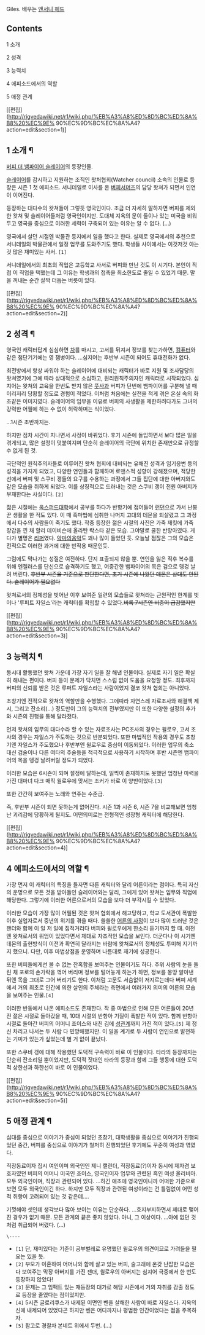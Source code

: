 Giles. 배우는 [앤서니 헤드](%EC%95%A4%EC%84%9C%EB%8B%88%20%ED%97%A4%EB%93%9C.md)

## Contents

    

1 소개

2 성격

3 능력치

4 에피소드에서의 역할

5 애정 관계

[[편집](http://rigvedawiki.net/r1/wiki.php/%EB%A3%A8%ED%8D%BC%ED%8A%B8%20%EC%9E%
90%EC%9D%BC%EC%8A%A4?action=edit&section=1)]

## 1 소개 ¶

[버피 더 뱀파이어 슬레이어](%EB%B2%84%ED%94%BC%20%EB%8D%94%20%EB%B1%80%ED%8C%8C%EC%9D%B4%EC%96%B4%20%EC%8A%AC%EB%A0%88%EC%9D%B4%EC%96%B4.md)의 등장인물.

  

[슬레이어](%EC%8A%AC%EB%A0%88%EC%9D%B4%EC%96%B4.md)를 감시하고 지원하는 조직인 왓처협회(Watcher
council) 소속의 인물로 등장은 시즌 1 첫 에피소드. 서니데일로 이사를 온 [버피서머즈](%EB%B2%84%ED%94%BC%20%EC%84%9C%EB%A8%B8%EC%A6%88.md)의 담당 왓쳐가 되면서 인연이
이어진다.

  

등장하는 대다수의 왓쳐들이 그렇듯 영국인이다. 조금 더 자세히 말하자면 버피를 제외한 왓쳐 및 슬레이어들처럼 영국인이지만. 도대체 지옥의
문이 둘이나 있는 미국을 비워두고 영국을 중심으로 이러한 세력이 구축되어 있는 이유는 알 수 없다. (...)

  

영국에서 살던 시절엔 박물관 등지에서 일을 했다고 한다. 실제로 영국에서의 추천으로 서니데일의 박물관에서 일정 업무를 도와주기도 했다.
학생들 사이에서는 이것저것 아는 것 많은 재미있는 사서. `[1]`

  

서니데일에서의 최초의 직업은 고등학교 사서로 버피와 만난 것도 이 시기다. 본인이 직접 이 직업을 택했는데 그 이유는 학생과의 접촉을
최소한도로 줄일 수 있었기 때문. 말을 꺼내는 순간 살짝 더듬는 버릇이 있다.

[[편집](http://rigvedawiki.net/r1/wiki.php/%EB%A3%A8%ED%8D%BC%ED%8A%B8%20%EC%9E%
90%EC%9D%BC%EC%8A%A4?action=edit&section=2)]

## 2 성격 ¶

영국인 캐릭터답게 심심하면 [차](%EC%B0%A8.md)를 마시고, 고서를 뒤져서 정보를 찾는가하면,
[컴퓨터](%EC%BB%B4%ED%93%A8%ED%84%B0.md)와 같은 첨단기기에는 영 잼병이다. ...심지어는 후반부 시즌이
되어도 휴대전화가 없다.

  

최전방에서 항상 싸워야 하는 슬레이어에 대비되는 캐릭터가 바로 지원 및 조사담당의 왓쳐였기에 그에 따라 상대적으로 소심하고, 원리원칙주의자인
캐릭터로 시작되었다. 심지어는 왓쳐의 교육을 한번도 받지 않은 [풋사과](%ED%92%8B%EC%82%AC%EA%B3%BC.md)
버피가 단번에 뱀파이어를 구분해 낼 때 이리저리 당황할 정도로 경험이 적었다. 이처럼 처음에는 실전을 적게 겪은 온실 속의 화초같은
이미지였다. 슬레이어의 임무을 이유로 버피의 사생활을 제한하려다가도 그녀의 강력한 어필에 하는 수 없이 허락하며는 식이었다.

  

...1시즌 초반까지는.

  

하지만 점차 시간이 지나면서 사정이 바뀌었다. 후기 시즌에 돌입하면서 보다 많은 일을 겪게되고, 많은 설정이 덧붙여지며 단순히 슬레이어의
극단에 위치한 존재만으로 규정할수 없게 된 것.

  

극단적인 원칙주의자들로 이루어진 왓쳐 협회에 대비되는 유해진 성격과 임기응변 등의 성격을 가지게 되었고, 다양한 연인들과 함께하며 로맨스적
성향이 강해졌으며, 적당한 선에서 버피 및 스쿠비 갱들의 요구를 수용하는 과정에서 그들 집단에 대한 아버지와도 같은 모습을 취하게 되었다.
이를 상징적으로 드러내는 것은 스쿠비 갱이 전원 아버지가 부재한다는 사실이다. `[2]`

  

젊은 시절에는 [옥스퍼드대학](%EC%98%A5%EC%8A%A4%ED%8D%BC%EB%93%9C%20%EB%8C%80%ED%95%99.md)에서 공부를 하다가
반항기에 접어들어 [런던](%EB%9F%B0%EB%8D%98.md)으로 가서 난봉꾼 생활을 한 적도 있다. 이 때 흑마법에 심취한
나머지 고대의 데몬을 되살렸고 그 과정에서 다수의 사람들이 죽기도 했다. 작중 등장한 젊은 시절의 사진은 가죽 재킷에 가죽 장갑을 낀 채
할리 데이비슨에 올라탄 락스타 같은 모습. 그야말로 쿨한 반항아였다. 게다가 별명은
[리퍼](%EC%9E%AD%20%EB%8D%94%20%EB%A6%AC%ED%8D%BC.md)였다. [악마의음악](%EB%A1%9D.md)도 꽤나 많이 들었던 듯. 오늘날 점잖은 그의 모습은 전적으로 이러한 과거에 대한 반작용 때문인듯.

  

그럼에도 막나가는 성질은 여전하다. 단지 표출되지 않을 뿐. 연인을 잃은 직후 복수를 위해 엔젤러스를 단신으로 습격하기도 했고, 어중간한
뱀파이어의 목은 검으로 뎅겅 날려 버린다. <del>후반부 시즌을 기준으로 판단한다면, 초기 시즌에 나왔던 데몬은 상대도 안된다. 슬레이어가
필요없다</del>

  

왓쳐로서의 정체성을 벗어난 이후 보여준 일련의 모습들로 왓쳐라는 근원적인 한계를 벗어나 '루퍼트 자일스'라는 캐릭터를 확립할 수
있었다.<del>비록 7시즌엔 비중이 급감했지만</del>

[[편집](http://rigvedawiki.net/r1/wiki.php/%EB%A3%A8%ED%8D%BC%ED%8A%B8%20%EC%9E%
90%EC%9D%BC%EC%8A%A4?action=edit&section=3)]

## 3 능력치 ¶

동시대 활동했던 왓쳐 가운데 가장 자기 일을 잘 해낸 인물이다. 실제로 자기 일은 확실히 해내는 편이다. 버피 등이 문제가 닥치면 스스럼
없이 도움을 요청할 정도. 최후까지 버피의 신뢰를 받은 것은 루퍼트 자일스라는 사람이었지 결코 왓쳐 협회는 아니었다.

  

초창기엔 전적으로 왓쳐의 역할만을 수행했다. 그에따라 자연스레 자료조사와 해결책 제시, 그리고 잔소리(...) 정도만이 그의 능력치의
전부였지만 이 또한 다양한 설정의 추가와 시즌의 진행을 통해 달라졌다.

  

먼저 왓쳐의 임무의 대다수라 할 수 있는 자료조사는 PC조사의 경우는 윌로우, 고서 조사의 경우는 자일스가 주도하는 것으로 반분되었다. 또한
마법적인 작용의 경우도 초창기엔 자일스가 주도했으나 후반부엔 윌로우로 중심이 이동되었다. 이러한 업무의 축소 대신 검술이나 다른 여타의
주술등을 적극적으로 사용하기 시작하며 후반 시즌엔 뱀파이어의 목을 뎅겅 날려버릴 정도가 되었다.

  

이러한 모습은 6시즌이 되며 절정에 달하는데, 일찍이 존재하지도 못했던 엄청난 마력을 가진 대마녀 다크 매직 윌로우에 맞서는 조커가 바로 이
양반이었다.`[3]`

  

또한 간간히 보여주는 노래와 연주는 수준급.

  

즉, 후반부 시즌이 되면 못하는게 없어진다. 시즌 1과 시즌 6, 시즌 7을 비교해보면 엄청난 괴리감에 당황하게 될지도. 어떤의미로는
전형적인 성장형 캐릭터에 해당한다.

[[편집](http://rigvedawiki.net/r1/wiki.php/%EB%A3%A8%ED%8D%BC%ED%8A%B8%20%EC%9E%
90%EC%9D%BC%EC%8A%A4?action=edit&section=4)]

## 4 에피소드에서의 역할 ¶

가장 먼저 이 캐릭터의 특징을 들자면 다른 캐릭터와 달리 어른이라는 점이다. 특히 자신의 운명으로 모든 것을 받아들인 슬레이어와는 달리,
그에게 있어 왓쳐는 임무와 직업에 해당한다. 그렇기에 이러한 어른으로서의 모습을 보다 더 부각시킬 수 있었다.

  

이러한 모습이 가장 많이 어필된 것은 왓쳐 협회에서 해고당하고, 학교 도서관이 폭발한 이후 실업자로서 중년의 위기를 겪을 때다. 쓸쓸한
[어른의 사정](%EC%96%B4%EB%A5%B8%EC%9D%98%20%EC%82%AC%EC%A0%95.md)이 보다 많이 드러난 것은
잰더와 함께 이 일 저 일에 집적거리다 버피와 윌로우에게 한소리 듣기까지 할 때. 이전엔 왓쳐로서의 위엄이 있었다면서 제대로 자조적인 모습을
보인다. 더군다나 이 시기엔 데몬의 출현방식이 이전과 확연히 달라지는 바람에 왓쳐로서의 정체성도 투미해 지기까지 했으니. 다만, 이후
마법상점을 운영하며 나름대로 재기에 성공한다.

  

또한 버피들에게선 볼 수 없는 잔혹함을 보여주는 인물이기도 하다. 주위 사람의 눈을 돌린 채 포로의 손가락을 꺾어 버리며 정보를 털어놓게
하는가 하면, 정보를 몽땅 알아낸 뒤엔 목을 그대로 그어 버리기도 한다. 이처럼 고문도 서슴없이 저지르는데다 버피 세계에서 거의 최초로
인간에 의한 살인의 주체라는 측면에서 여러가지 의미의 어른의 모습을 보여주는 인물.`[4]`

  

이러한 반동에서 나온 에피소드도 존재한다. 작 중 마법으로 인해 모든 어른들이 20년 전 젊은 시절로 돌아갔을 때, 10대 시절의 반항아
기질이 폭발한 적이 있다. 함께 반항아 시절로 돌아간 버피의 어머니 조이스와 내친 김에
[성관계](%EC%84%B1%EA%B4%80%EA%B3%84.md)까지 가진 적이 있다.`[5]` 제 정신 차리고 나서는 두 사람 다
민망해했지만. 이 일을 계기로 두 사람이 연인으로 발전하는 기미가 있는가 싶었는데 별 거 없이 끝났다.

  

또한 스쿠비 갱에 대해 작용했던 도덕적 구속력이 바로 이 인물이다. 타라의 등장까지는 단순히 잔소리일 뿐이었지만, 도덕적 잣대인 타라의
등장과 함께 그들 행동에 대한 도덕적 상한선과 하한선이 바로 이 인물이었다.

[[편집](http://rigvedawiki.net/r1/wiki.php/%EB%A3%A8%ED%8D%BC%ED%8A%B8%20%EC%9E%
90%EC%9D%BC%EC%8A%A4?action=edit&section=5)]

## 5 애정 관계 ¶

십대를 중심으로 이야기가 중심이 되었던 초창기, 대학생활을 중심으로 이야기가 진행되었던 중간, 버피를 중심으로 이야기가 철저히 진행되었던
후기에도 꾸준히 여성과 엮였다.

  

직장동료이자 집시 여인이며 외국인인 제니 캘린더, 직장동료(?)이자 동시에 제자겸 보호자였던 버피의 어머니 미국인 조이스, 영국인이자 업무와
관련된 흑인 여성 올리비아. 모두 외국인이며, 직장과 관련되어 있다. ...하긴 애초에 영국인이니까 어떠한 기준으로 보면 모두 외국인이긴
하다. 하지만 모두 직장과 관련된 여성이라는 건 틀림없이 어떤 성적 취향이 고려되어 있는 것 같은데....

  

기껏해야 셋인데 생각보다 많아 보이는 이유는 단순하다. ...흐지부지하면서 제대로 맺어진 경우가 없기 때문. 모든 관계의 끝은 좋지 않았다.
아니, 그 이상이다. ...아예 없던 것처럼 취급되어 버렸다. (...)

`\----`

  * `[1]` 단, 재미있다는 기준이 공부벌레로 유명했던 윌로우의 의견이므로 가려들을 필요는 있을 듯.
  * `[2]` 부모가 이혼하여 어머니와 함께 살고 있는 버피, 술고래에 온갖 난잡한 모습은 다 보여주는 막장 아버지를 가진 잰더, 윌로우의 아버지는 심지어 극중에서 한 번도 등장하지 않았다!
  * `[3]` 문제는 그 임팩트 있는 재등장의 대가로 해당 시즌에서 거의 자취를 감출 정도로 등장을 줄였다는 점이었지만.
  * `[4]` 5시즌 글로리쿠스가 내제된 이면인 벤을 살해한 사람이 바로 자일스다. 지옥의 신에 내제되어 있었다곤 하지만 벤은 어디까지나 평범한 인간이었다는 점을 주목하자.
  * `[5]` 참고로 경찰차 본네트 위에서 두번. (...)

